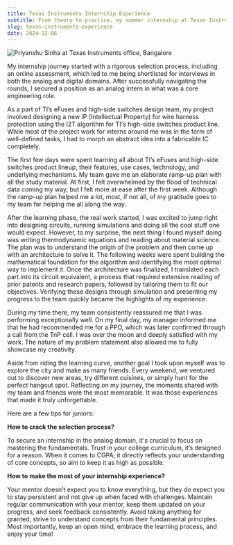 ```yaml
---
title: Texas Instruments Internship Experience
subtitle: From theory to practice, my summer internship at Texas Instruments India.
slug: texas-instruments-experience
date: 2024-12-06
---
```


<img src="/static/ti.jpeg" alt="Priyanshu Sinha at Texas Instruments office, Bangalore" />

My internship journey started with a rigorous selection process, including an online assessment, which led to me being shortlisted for interviews in both the analog and digital domains. After successfully navigating the rounds, I secured a position as an analog intern in what was a core engineering role.

As a part of TI’s eFuses and high-side switches design team, my project involved designing a new IP (Intellectual Property) for wire harness protection using the I2T algorithm for TI's high-side switches product line. While most of the project work for interns around me was in the form of well-defined tasks, I had to morph an abstract idea into a fabricable IC completely.

The first few days were spent learning all about TI’s eFuses and high-side switches product lineup, their features, use cases, technology, and underlying mechanisms. My team gave me an elaborate ramp-up plan with all the study material. At first, I felt overwhelmed by the flood of technical data coming my way, but I felt more at ease after the first week. Although the ramp-up plan helped me a lot, most, if not all, of my gratitude goes to my team for helping me all along the way.

After the learning phase, the real work started, I was excited to jump right into designing circuits, running simulations and doing all the cool stuff one would expect. However, to my surprise, the next thing I found myself doing was writing thermodynamic equations and reading about material science. The plan was to understand the origin of the problem and then come up with an architecture to solve it. The following weeks were spent building the mathematical foundation for the algorithm and identifying the most optimal way to implement it. Once the architecture was finalized, I translated each part into its circuit equivalent, a process that required extensive reading of prior patents and research papers, followed by tailoring them to fit our objectives. Verifying these designs through simulation and presenting my progress to the team quickly became the highlights of my experience.

During my time there, my team consistently reassured me that I was performing exceptionally well. On my final day, my manager informed me that he had recommended me for a PPO, which was later confirmed through a call from the TnP cell. I was over the moon and deeply satisfied with my work. The nature of my problem statement also allowed me to fully showcase my creativity.

Aside from riding the learning curve, another goal I took upon myself was to explore the city and make as many friends. Every weekend, we ventured out to discover new areas, try different cuisines, or simply hunt for the perfect hangout spot. Reflecting on my journey, the moments shared with my team and friends were the most memorable. It was those experiences that made it truly unforgettable.

Here are a few tips for juniors: 

**How to crack the selection process?**

To secure an internship in the analog domain, it's crucial to focus on mastering the fundamentals. Trust in your college curriculum, it’s designed for a reason. When it comes to CGPA, it directly reflects your understanding of core concepts, so aim to keep it as high as possible.

**How to make the most of your internship experience?**

Your mentor doesn’t expect you to know everything, but they do expect you to stay persistent and not give up when faced with challenges. Maintain regular communication with your mentor, keep them updated on your progress, and seek feedback consistently. Avoid taking anything for granted, strive to understand concepts from their fundamental principles. Most importantly, keep an open mind, embrace the learning process, and enjoy your time!
